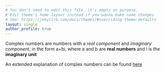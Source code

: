 ```yaml
---
# You don't need to edit this file, it's empty on purpose.
# Edit theme's home layout instead if you wanna make some changes
# See: https://jekyllrb.com/docs/themes/#overriding-theme-defaults
layout: single
author_profile: true
---
```


Complex numbers are numbers with a *real component* and *imaginary component*, in the form a+bi, where a and b are **real numbers** and i is the **imaginary unit**

An extended explanation of complex numbers can be found [here](https://en.wikipedia.org/wiki/Complex_number)
